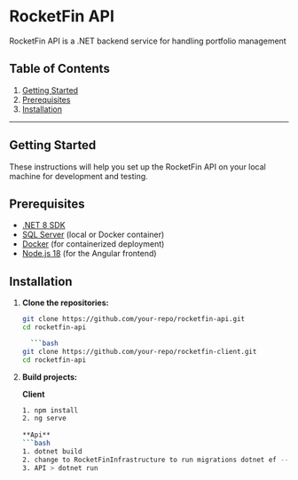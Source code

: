 # RocketFin API

RocketFin API is a .NET backend service for handling portfolio management

## Table of Contents
1. [Getting Started](#getting-started)
2. [Prerequisites](#prerequisites)
3. [Installation](#installation)

---

## Getting Started

These instructions will help you set up the RocketFin API on your local machine for development and testing.

## Prerequisites

- [.NET 8 SDK](https://dotnet.microsoft.com/download/dotnet/8.0)
- [SQL Server](https://www.microsoft.com/en-us/sql-server) (local or Docker container)
- [Docker](https://www.docker.com/) (for containerized deployment)
- [Node.js 18](https://nodejs.org/) (for the Angular frontend)

## Installation

1. **Clone the repositories:**

   ```bash
   git clone https://github.com/your-repo/rocketfin-api.git
   cd rocketfin-api

     ```bash
   git clone https://github.com/your-repo/rocketfin-client.git
   cd rocketfin-api

2. **Build projects:**

   **Client**
   ```bash
   1. npm install
   2. ng serve
  
   **Api**
   ```bash
   1. dotnet build
   2. change to RocketFinInfrastructure to run migrations dotnet ef --startup-project ../RocketFinApi/ migrations add InitialCreate --context PortfolioDbContext
   3. API > dotnet run

   
